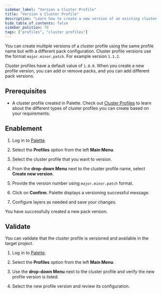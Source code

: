 ```yaml
---
sidebar_label: "Version a Cluster Profile"
title: "Version a Cluster Profile"
description: "Learn how to create a new version of an existing cluster profile in Palette."
hide_table_of_contents: false
sidebar_position: 70
tags: ["profiles", "cluster profiles"]
---
```



You can create multiple versions of a cluster profile using the same profile name but with a different pack configuration. Cluster profile versions use the format `major.minor.patch`. For example version `1.1.2`. 
         
Cluster profiles have a default value of `1.0.0`. When you create a new profile version, you can add or remove packs, and you can add different pack versions. 

## Prerequisites 

- A cluster profile created in Palette. Check out [Cluster Profiles](../cluster-profiles.md) to learn about the different types of cluster profiles you can create based on your requirements.

## Enablement

1. Log in to [Palette](https://console.spectrocloud.com/).

2. Select the **Profiles** option from the left **Main Menu**.

3. Select the cluster profile that you want to version.

4. From the **drop-down Menu** next to the cluster profile name, select **Create new version**.

5. Provide the version number using `major.minor.patch` format.

6. Click on **Confirm**. Palette displays a versioning successful message.

7. Configure layers as needed and save your changes.

You have successfully created a new pack version.


## Validate

You can validate that the cluster profile is versioned and available in the target project.

1. Log in to [Palette](https://console.spectrocloud.com/).

2. Select the **Profiles** option from the left **Main Menu**.     

3. Use the **drop-down Menu** next to the cluster profile and verify the new profile version is listed.

4. Select the new profile version and review its configuration.